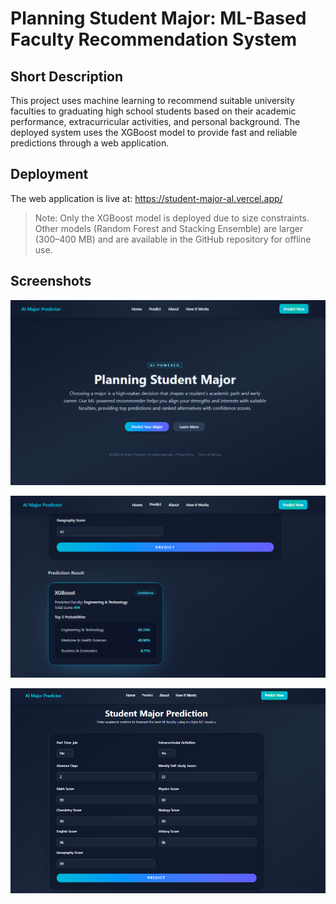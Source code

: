 # Planning Student Major: ML-Based Faculty Recommendation System

## Short Description
This project uses machine learning to recommend suitable university faculties to graduating high school students based on their academic performance, extracurricular activities, and personal background. The deployed system uses the XGBoost model to provide fast and reliable predictions through a web application.

## Deployment
The web application is live at: https://student-major-al.vercel.app/
> Note: Only the XGBoost model is deployed due to size constraints. Other models (Random Forest and Stacking Ensemble) are larger (300–400 MB) and are available in the GitHub repository for offline use.

## Screenshots
![Home dashboard](screenshots/Home.png)

![Prediction form](screenshots/predict.png)

![Prediction results](screenshots/prediction.png)